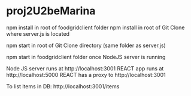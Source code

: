 # proj2U2beMarina

npm install in root of foodgridclient folder
npm install in root of Git Clone where server.js is located

npm start in root of Git Clone directory (same folder as server.js)

npm start in foodgridclient folder once NodeJS server is running

Node JS server runs at http://localhost:3001
REACT app runs at http://localhost:5000
REACT has a proxy to http://localhost:3001

To list items in DB: http://localhost:3001/items
